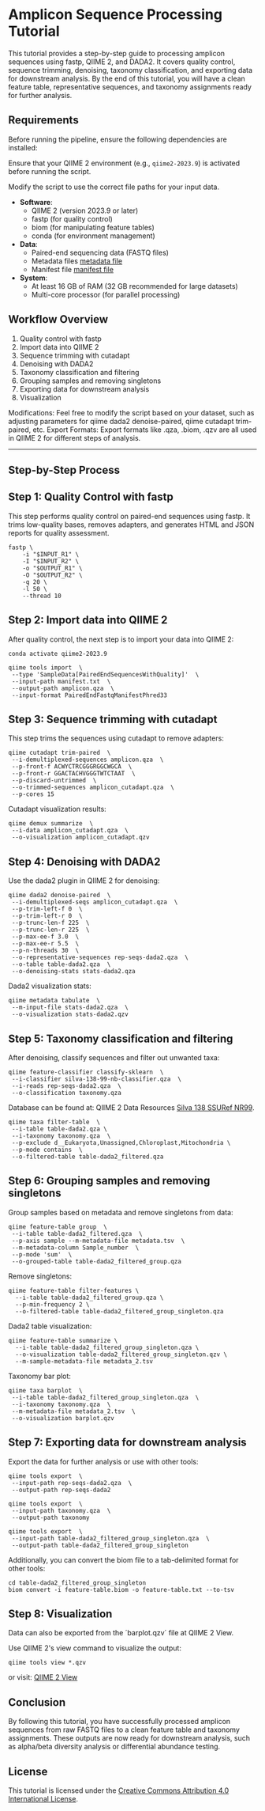 # Amplicon Sequence Processing Tutorial

This tutorial provides a step-by-step guide to processing amplicon sequences using fastp, QIIME 2, and DADA2. It covers quality control, sequence trimming, denoising, taxonomy classification, and exporting data for downstream analysis. By the end of this tutorial, you will have a clean feature table, representative sequences, and taxonomy assignments ready for further analysis.


## Requirements

Before running the pipeline, ensure the following dependencies are installed:

Ensure that your QIIME 2 environment (e.g., `qiime2-2023.9`) is activated before running the script.

Modify the script to use the correct file paths for your input data.

- **Software**:
  - QIIME 2 (version 2023.9 or later)
  - fastp (for quality control)
  - biom (for manipulating feature tables)
  - conda (for environment management)
- **Data**:
  - Paired-end sequencing data (FASTQ files)
  - Metadata files [metadata file](https://docs.qiime2.org/2023.9/tutorials/metadata/)
  - Manifest file [manifest file](https://docs.qiime2.org/2023.9/tutorials/importing/)
- **System**:
  - At least 16 GB of RAM (32 GB recommended for large datasets)
  - Multi-core processor (for parallel processing)

## Workflow Overview
1. Quality control with fastp
2. Import data into QIIME 2
3. Sequence trimming with cutadapt
4. Denoising with DADA2
5. Taxonomy classification and filtering
6. Grouping samples and removing singletons
7. Exporting data for downstream analysis
8. Visualization


Modifications: Feel free to modify the script based on your dataset, such as adjusting parameters for qiime dada2 denoise-paired, qiime cutadapt trim-paired, etc.
Export Formats: Export formats like .qza, .biom, .qzv are all used in QIIME 2 for different steps of analysis.

---

## Step-by-Step Process

## Step 1: Quality Control with fastp
This step performs quality control on paired-end sequences using fastp. It trims low-quality bases, removes adapters, and generates HTML and JSON reports for quality assessment.

```
fastp \
    -i "$INPUT_R1" \
    -I "$INPUT_R2" \
    -o "$OUTPUT_R1" \
    -O "$OUTPUT_R2" \
    -q 20 \
    -l 50 \
    --thread 10
```

## Step 2: Import data into QIIME 2
After quality control, the next step is to import your data into QIIME 2:

```
conda activate qiime2-2023.9

qiime tools import  \
 --type 'SampleData[PairedEndSequencesWithQuality]'  \
 --input-path manifest.txt  \
 --output-path amplicon.qza  \
 --input-format PairedEndFastqManifestPhred33
 ```

## Step 3: Sequence trimming with cutadapt
This step trims the sequences using cutadapt to remove adapters:

```
qiime cutadapt trim-paired  \
 --i-demultiplexed-sequences amplicon.qza  \
 --p-front-f ACWYCTRCGGGRGGCWGCA  \
 --p-front-r GGACTACHVGGGTWTCTAAT  \
 --p-discard-untrimmed  \
 --o-trimmed-sequences amplicon_cutadapt.qza  \
 --p-cores 15
 ```

Cutadapt visualization results:

```
qiime demux summarize  \
 --i-data amplicon_cutadapt.qza  \
 --o-visualization amplicon_cutadapt.qzv
 ```

## Step 4: Denoising with DADA2
Use the dada2 plugin in QIIME 2 for denoising:

```
qiime dada2 denoise-paired  \
 --i-demultiplexed-seqs amplicon_cutadapt.qza  \
 --p-trim-left-f 0  \
 --p-trim-left-r 0  \
 --p-trunc-len-f 225  \
 --p-trunc-len-r 225  \
 --p-max-ee-f 3.0  \
 --p-max-ee-r 5.5  \
 --p-n-threads 30  \
 --o-representative-sequences rep-seqs-dada2.qza  \
 --o-table table-dada2.qza  \
 --o-denoising-stats stats-dada2.qza
 ```

Dada2 visualization stats:

```
qiime metadata tabulate  \
 --m-input-file stats-dada2.qza  \
 --o-visualization stats-dada2.qzv
 ```

## Step 5: Taxonomy classification and filtering
After denoising, classify sequences and filter out unwanted taxa:

```
qiime feature-classifier classify-sklearn  \
 --i-classifier silva-138-99-nb-classifier.qza  \
 --i-reads rep-seqs-dada2.qza  \
 --o-classification taxonomy.qza
 ```

Database can be found at: QIIME 2 Data Resources [Silva 138 SSURef NR99](https://docs.qiime2.org/2023.9/data-resources/).

```
qiime taxa filter-table  \
 --i-table table-dada2.qza \
 --i-taxonomy taxonomy.qza  \
 --p-exclude d__Eukaryota,Unassigned,Chloroplast,Mitochondria \
 --p-mode contains  \
 --o-filtered-table table-dada2_filtered.qza
 ```

## Step 6: Grouping samples and removing singletons
Group samples based on metadata and remove singletons from data:

```
qiime feature-table group  \
 --i-table table-dada2_filtered.qza  \
 --p-axis sample --m-metadata-file metadata.tsv  \
 --m-metadata-column Sample_number  \
 --p-mode 'sum'  \
 --o-grouped-table table-dada2_filtered_group.qza
 ```

Remove singletons:

```
qiime feature-table filter-features \
  --i-table table-dada2_filtered_group.qza \
  --p-min-frequency 2 \
  --o-filtered-table table-dada2_filtered_group_singleton.qza
```

Dada2 table visualization:

```
qiime feature-table summarize \
  --i-table table-dada2_filtered_group_singleton.qza \
  --o-visualization table-dada2_filtered_group_singleton.qzv \
  --m-sample-metadata-file metadata_2.tsv
```

Taxonomy bar plot:

```
qiime taxa barplot  \
 --i-table table-dada2_filtered_group_singleton.qza  \
 --i-taxonomy taxonomy.qza  \
 --m-metadata-file metadata_2.tsv  \
 --o-visualization barplot.qzv
```

## Step 7: Exporting data for downstream analysis
Export the data for further analysis or use with other tools:

```
qiime tools export  \
 --input-path rep-seqs-dada2.qza  \
 --output-path rep-seqs-dada2
```
```
qiime tools export  \
 --input-path taxonomy.qza  \
 --output-path taxonomy
```

```
qiime tools export  \
 --input-path table-dada2_filtered_group_singleton.qza  \
 --output-path table-dada2_filtered_group_singleton
```

Additionally, you can convert the biom file to a tab-delimited format for other tools:

```
cd table-dada2_filtered_group_singleton
biom convert -i feature-table.biom -o feature-table.txt --to-tsv
```

## Step 8: Visualization
Data can also be exported from the ´barplot.qzv´ file at QIIME 2 View.

Use QIIME 2's view command to visualize the output:


```
qiime tools view *.qzv
```
or visit: [QIIME 2 View](https://view.qiime2.org/)

## Conclusion
By following this tutorial, you have successfully processed amplicon sequences from raw FASTQ files to a clean feature table and taxonomy assignments. These outputs are now ready for downstream analysis, such as alpha/beta diversity analysis or differential abundance testing.

## License
This tutorial is licensed under the [Creative Commons Attribution 4.0 International License](https://creativecommons.org/licenses/by/4.0/).

